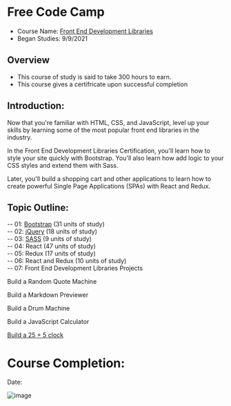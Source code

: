 # Free Code Camp
* Course Name: [Front End Development Libraries](https://www.freecodecamp.org/learn/front-end-development-libraries/)
* Began Studies: 9/9/2021

## Overview
* This course of study is said to take 300 hours to earn. 
* This course gives a certifricate upon successful completion

## Introduction:
Now that you're familiar with HTML, CSS, and JavaScript, level up your skills by learning some of the most popular front end libraries in the industry.

In the Front End Development Libraries Certification, you'll learn how to style your site quickly with Bootstrap. You'll also learn how add logic to your CSS styles and extend them with Sass.

Later, you'll build a shopping cart and other applications to learn how to create powerful Single Page Applications (SPAs) with React and Redux.


## Topic Outline: 
-- 01: [Bootstrap](https://github.com/EO4wellness/T-I-L/blob/main/FrontEnd/freeCodeCamp/Bootstrap.md) (31 units of study)<br>
-- 02: [jQuery](https://github.com/EO4wellness/T-I-L/blob/main/FrontEnd/freeCodeCamp/jQuery.md) (18 units of study)<br>
-- 03: [SASS](https://github.com/EO4wellness/T-I-L/blob/main/FrontEnd/freeCodeCamp/SASS.md) (9 units of study)<br>
-- 04: React (47 units of study)<br>
-- 05: Redux (17 units of study)<br>
-- 06: React and Redux (10 units of study)<br>
-- 07: Front End Development Libraries Projects <br>

Build a Random Quote Machine 

Build a Markdown Previewer 

Build a Drum Machine 

Build a JavaScript Calculator 

[Build a 25 + 5 clock](https://github.com/EO4wellness/T-I-L/blob/main/FrontEnd/freeCodeCamp/Build-Clock.md) 

# Course Completion: 
Date: 

![image](#)
